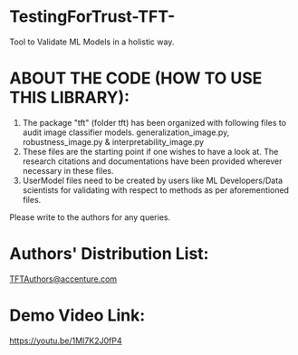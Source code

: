 # TestingForTrust-TFT-
Tool to Validate ML Models in a holistic way.
# ABOUT THE CODE (HOW TO USE THIS LIBRARY):
1. The package "tft" (folder tft) has been organized with following files to audit image classifier models.
generalization_image.py, robustness_image.py & interpretability_image.py 
2. These files are the starting point if one wishes to have a look at. The research citations and documentations have been provided wherever necessary in these files. 
3. UserModel files need to be created by users like ML Developers/Data scientists for validating with respect to methods as per aforementioned files.

Please write to the authors for any queries.
# Authors' Distribution List:
TFTAuthors@accenture.com
# Demo Video Link:
https://youtu.be/1MI7K2J0fP4


